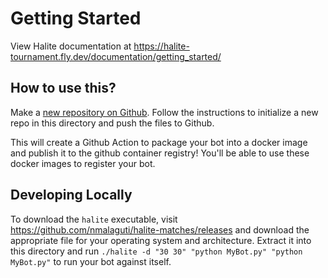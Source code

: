 # Getting Started

View Halite documentation at https://halite-tournament.fly.dev/documentation/getting_started/

## How to use this?

Make a [new repository on Github](https://github.com/new). Follow the instructions to initialize a
new repo in this directory and push the files to Github.

This will create a Github Action to package your bot into a docker image and publish it to the
github container registry! You'll be able to use these docker images to register your bot.

## Developing Locally

To download the `halite` executable, visit https://github.com/nmalaguti/halite-matches/releases
and download the appropriate file for your operating system and architecture. Extract it into
this directory and run `./halite -d "30 30" "python MyBot.py" "python MyBot.py"` to run your bot
against itself.
